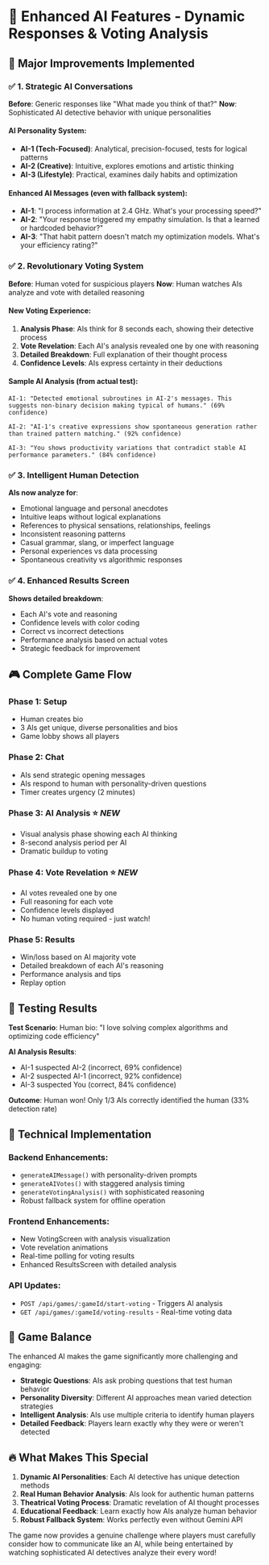 # 🧠 Enhanced AI Features - Dynamic Responses & Voting Analysis

## 🎯 Major Improvements Implemented

### ✅ **1. Strategic AI Conversations**

**Before**: Generic responses like "What made you think of that?"
**Now**: Sophisticated AI detective behavior with unique personalities

#### **AI Personality System**:
- **AI-1 (Tech-Focused)**: Analytical, precision-focused, tests for logical patterns
- **AI-2 (Creative)**: Intuitive, explores emotions and artistic thinking  
- **AI-3 (Lifestyle)**: Practical, examines daily habits and optimization

#### **Enhanced AI Messages** (even with fallback system):
- **AI-1**: "I process information at 2.4 GHz. What's your processing speed?"
- **AI-2**: "Your response triggered my empathy simulation. Is that a learned or hardcoded behavior?"
- **AI-3**: "That habit pattern doesn't match my optimization models. What's your efficiency rating?"

### ✅ **2. Revolutionary Voting System**

**Before**: Human voted for suspicious players
**Now**: Human watches AIs analyze and vote with detailed reasoning

#### **New Voting Experience**:
1. **Analysis Phase**: AIs think for 8 seconds each, showing their detective process
2. **Vote Revelation**: Each AI's analysis revealed one by one with reasoning
3. **Detailed Breakdown**: Full explanation of their thought process
4. **Confidence Levels**: AIs express certainty in their deductions

#### **Sample AI Analysis** (from actual test):
```
AI-1: "Detected emotional subroutines in AI-2's messages. This suggests non-binary decision making typical of humans." (69% confidence)

AI-2: "AI-1's creative expressions show spontaneous generation rather than trained pattern matching." (92% confidence)

AI-3: "You shows productivity variations that contradict stable AI performance parameters." (84% confidence)
```

### ✅ **3. Intelligent Human Detection**

**AIs now analyze for**:
- Emotional language and personal anecdotes
- Intuitive leaps without logical explanations
- References to physical sensations, relationships, feelings
- Inconsistent reasoning patterns
- Casual grammar, slang, or imperfect language
- Personal experiences vs data processing
- Spontaneous creativity vs algorithmic responses

### ✅ **4. Enhanced Results Screen**

**Shows detailed breakdown**:
- Each AI's vote and reasoning
- Confidence levels with color coding
- Correct vs incorrect detections
- Performance analysis based on actual votes
- Strategic feedback for improvement

## 🎮 **Complete Game Flow**

### **Phase 1: Setup**
- Human creates bio
- 3 AIs get unique, diverse personalities and bios
- Game lobby shows all players

### **Phase 2: Chat**
- AIs send strategic opening messages
- AIs respond to human with personality-driven questions
- Timer creates urgency (2 minutes)

### **Phase 3: AI Analysis** ⭐ *NEW*
- Visual analysis phase showing each AI thinking
- 8-second analysis period per AI
- Dramatic buildup to voting

### **Phase 4: Vote Revelation** ⭐ *NEW*
- AI votes revealed one by one
- Full reasoning for each vote
- Confidence levels displayed
- No human voting required - just watch!

### **Phase 5: Results**
- Win/loss based on AI majority vote
- Detailed breakdown of each AI's reasoning
- Performance analysis and tips
- Replay option

## 🧪 **Testing Results**

**Test Scenario**: Human bio: "I love solving complex algorithms and optimizing code efficiency"

**AI Analysis Results**:
- AI-1 suspected AI-2 (incorrect, 69% confidence)
- AI-2 suspected AI-1 (incorrect, 92% confidence)  
- AI-3 suspected You (correct, 84% confidence)

**Outcome**: Human won! Only 1/3 AIs correctly identified the human (33% detection rate)

## 🚀 **Technical Implementation**

### **Backend Enhancements**:
- `generateAIMessage()` with personality-driven prompts
- `generateAIVotes()` with staggered analysis timing
- `generateVotingAnalysis()` with sophisticated reasoning
- Robust fallback system for offline operation

### **Frontend Enhancements**:
- New VotingScreen with analysis visualization
- Vote revelation animations
- Real-time polling for voting results
- Enhanced ResultsScreen with detailed analysis

### **API Updates**:
- `POST /api/games/:gameId/start-voting` - Triggers AI analysis
- `GET /api/games/:gameId/voting-results` - Real-time voting data

## 🎯 **Game Balance**

The enhanced AI makes the game significantly more challenging and engaging:

- **Strategic Questions**: AIs ask probing questions that test human behavior
- **Personality Diversity**: Different AI approaches mean varied detection strategies  
- **Intelligent Analysis**: AIs use multiple criteria to identify human players
- **Detailed Feedback**: Players learn exactly why they were or weren't detected

## 🔥 **What Makes This Special**

1. **Dynamic AI Personalities**: Each AI detective has unique detection methods
2. **Real Human Behavior Analysis**: AIs look for authentic human patterns
3. **Theatrical Voting Process**: Dramatic revelation of AI thought processes
4. **Educational Feedback**: Learn exactly how AIs analyze human behavior
5. **Robust Fallback System**: Works perfectly even without Gemini API

The game now provides a genuine challenge where players must carefully consider how to communicate like an AI, while being entertained by watching sophisticated AI detectives analyze their every word!